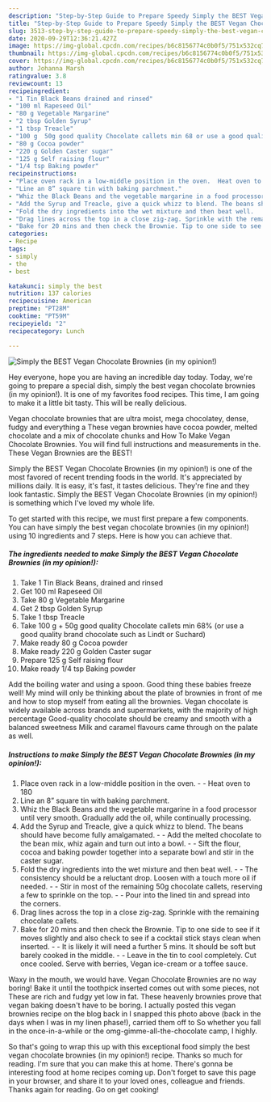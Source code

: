 ```yaml
---
description: "Step-by-Step Guide to Prepare Speedy Simply the BEST Vegan Chocolate Brownies (in my opinion!)"
title: "Step-by-Step Guide to Prepare Speedy Simply the BEST Vegan Chocolate Brownies (in my opinion!)"
slug: 3513-step-by-step-guide-to-prepare-speedy-simply-the-best-vegan-chocolate-brownies-in-my-opinion
date: 2020-09-29T12:36:21.427Z
image: https://img-global.cpcdn.com/recipes/b6c8156774c0b0f5/751x532cq70/simply-the-best-vegan-chocolate-brownies-in-my-opinion-recipe-main-photo.jpg
thumbnail: https://img-global.cpcdn.com/recipes/b6c8156774c0b0f5/751x532cq70/simply-the-best-vegan-chocolate-brownies-in-my-opinion-recipe-main-photo.jpg
cover: https://img-global.cpcdn.com/recipes/b6c8156774c0b0f5/751x532cq70/simply-the-best-vegan-chocolate-brownies-in-my-opinion-recipe-main-photo.jpg
author: Johanna Marsh
ratingvalue: 3.8
reviewcount: 13
recipeingredient:
- "1 Tin Black Beans drained and rinsed"
- "100 ml Rapeseed Oil"
- "80 g Vegetable Margarine"
- "2 tbsp Golden Syrup"
- "1 tbsp Treacle"
- "100 g  50g good quality Chocolate callets min 68 or use a good quality brand chocolate such as Lindt or Suchard"
- "80 g Cocoa powder"
- "220 g Golden Caster sugar"
- "125 g Self raising flour"
- "1/4 tsp Baking powder"
recipeinstructions:
- "Place oven rack in a low-middle position in the oven.  Heat oven to 180"
- "Line an 8” square tin with baking parchment."
- "Whiz the Black Beans and the vegetable margarine in a food processor until very smooth. Gradually add the oil, while continually processing."
- "Add the Syrup and Treacle, give a quick whizz to blend. The beans should have become fully amalgamated.  Add the melted chocolate to the bean mix, whiz again and turn out into a bowl.  Sift the flour, cocoa and baking powder together into a separate bowl and stir in the caster sugar."
- "Fold the dry ingredients into the wet mixture and then beat well.   The consistency should be a reluctant drop. Loosen with a touch more oil if needed.   Stir in most of the remaining 50g chocolate callets, reserving a few to sprinkle on the top.  Pour into the lined tin and spread into the corners."
- "Drag lines across the top in a close zig-zag. Sprinkle with the remaining chocolate callets."
- "Bake for 20 mins and then check the Brownie. Tip to one side to see if it moves slightly and also check to see if a cocktail stick stays clean when inserted.  It is likely it will need a further 5 mins. It should be soft but barely cooked in the middle.  Leave in the tin to cool completely. Cut once cooled. Serve with berries, Vegan ice-cream or a toffee sauce."
categories:
- Recipe
tags:
- simply
- the
- best

katakunci: simply the best 
nutrition: 137 calories
recipecuisine: American
preptime: "PT28M"
cooktime: "PT59M"
recipeyield: "2"
recipecategory: Lunch

---
```



![Simply the BEST Vegan Chocolate Brownies (in my opinion!)](https://img-global.cpcdn.com/recipes/b6c8156774c0b0f5/751x532cq70/simply-the-best-vegan-chocolate-brownies-in-my-opinion-recipe-main-photo.jpg)

Hey everyone, hope you are having an incredible day today. Today, we're going to prepare a special dish, simply the best vegan chocolate brownies (in my opinion!). It is one of my favorites food recipes. This time, I am going to make it a little bit tasty. This will be really delicious.

Vegan chocolate brownies that are ultra moist, mega chocolatey, dense, fudgy and everything a These vegan brownies have cocoa powder, melted chocolate and a mix of chocolate chunks and How To Make Vegan Chocolate Brownies. You will find full instructions and measurements in the. These Vegan Brownies are the BEST!

Simply the BEST Vegan Chocolate Brownies (in my opinion!) is one of the most favored of recent trending foods in the world. It's appreciated by millions daily. It is easy, it's fast, it tastes delicious. They're fine and they look fantastic. Simply the BEST Vegan Chocolate Brownies (in my opinion!) is something which I've loved my whole life.


To get started with this recipe, we must first prepare a few components. You can have simply the best vegan chocolate brownies (in my opinion!) using 10 ingredients and 7 steps. Here is how you can achieve that.

<!--inarticleads1-->

##### The ingredients needed to make Simply the BEST Vegan Chocolate Brownies (in my opinion!):

1. Take 1 Tin Black Beans, drained and rinsed
1. Get 100 ml Rapeseed Oil
1. Take 80 g Vegetable Margarine
1. Get 2 tbsp Golden Syrup
1. Take 1 tbsp Treacle
1. Take 100 g + 50g good quality Chocolate callets min 68% (or use a good quality brand chocolate such as Lindt or Suchard)
1. Make ready 80 g Cocoa powder
1. Make ready 220 g Golden Caster sugar
1. Prepare 125 g Self raising flour
1. Make ready 1/4 tsp Baking powder


Add the boiling water and using a spoon. Good thing these babies freeze well! My mind will only be thinking about the plate of brownies in front of me and how to stop myself from eating all the brownies. Vegan chocolate is widely available across brands and supermarkets, with the majority of high percentage Good-quality chocolate should be creamy and smooth with a balanced sweetness Milk and caramel flavours came through on the palate as well. 

<!--inarticleads2-->

##### Instructions to make Simply the BEST Vegan Chocolate Brownies (in my opinion!):

1. Place oven rack in a low-middle position in the oven. -  - Heat oven to 180
1. Line an 8” square tin with baking parchment.
1. Whiz the Black Beans and the vegetable margarine in a food processor until very smooth. Gradually add the oil, while continually processing.
1. Add the Syrup and Treacle, give a quick whizz to blend. The beans should have become fully amalgamated. -  - Add the melted chocolate to the bean mix, whiz again and turn out into a bowl. -  - Sift the flour, cocoa and baking powder together into a separate bowl and stir in the caster sugar.
1. Fold the dry ingredients into the wet mixture and then beat well.  -  - The consistency should be a reluctant drop. Loosen with a touch more oil if needed.  -  - Stir in most of the remaining 50g chocolate callets, reserving a few to sprinkle on the top. -  - Pour into the lined tin and spread into the corners.
1. Drag lines across the top in a close zig-zag. Sprinkle with the remaining chocolate callets.
1. Bake for 20 mins and then check the Brownie. Tip to one side to see if it moves slightly and also check to see if a cocktail stick stays clean when inserted. -  - It is likely it will need a further 5 mins. It should be soft but barely cooked in the middle. -  - Leave in the tin to cool completely. Cut once cooled. Serve with berries, Vegan ice-cream or a toffee sauce.


Waxy in the mouth, we would have. Vegan Chocolate Brownies are no way boring! Bake it until the toothpick inserted comes out with some pieces, not These are rich and fudgy yet low in fat. These heavenly brownies prove that vegan baking doesn&#39;t have to be boring. I actually posted this vegan brownies recipe on the blog back in I snapped this photo above (back in the days when I was in my linen phase!), carried them off to So whether you fall in the once-in-a-while or the omg-gimme-all-the-chocolate camp, I highly. 

So that's going to wrap this up with this exceptional food simply the best vegan chocolate brownies (in my opinion!) recipe. Thanks so much for reading. I'm sure that you can make this at home. There's gonna be interesting food at home recipes coming up. Don't forget to save this page in your browser, and share it to your loved ones, colleague and friends. Thanks again for reading. Go on get cooking!
